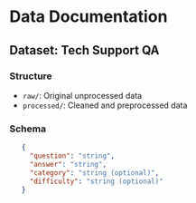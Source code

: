 # Data Documentation

   ## Dataset: Tech Support QA

   ### Structure
   - `raw/`: Original unprocessed data
   - `processed/`: Cleaned and preprocessed data

   ### Schema
```json
   {
     "question": "string",
     "answer": "string",
     "category": "string (optional)",
     "difficulty": "string (optional)"
   }
